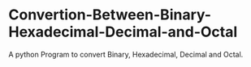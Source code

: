 # Convertion-Between-Binary-Hexadecimal-Decimal-and-Octal
A python Program to convert Binary, Hexadecimal, Decimal and Octal.
